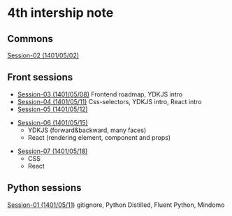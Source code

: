 # 4th intership note
## Commons
[Session-02 (1401/05/02)](commons/session-02-010502/)

## Front sessions
- [Session-03 (1401/05/08)](front/session-03/) Frontend roadmap, YDKJS intro
- [Session-04 (1401/05/11)](front/session-04/) Css-selectors, YDKJS intro, React intro
- [Session-05 (1401/05/12)](front/session-04/) 
* [Session-06 (1401/05/15)](front/session-04/) 
  - YDKJS (forward&backward, many faces)
  - React (rendering element, component and props)
- [Session-07 (1401/05/18)](front/session-04/) 
  - CSS
  - React

## Python sessions
[Session-01 (1401/05/11)](https://github.com/Zarebin/internship-4-notes/blob/python-session-01/python/session-01.md) gitignore, Python Distilled, Fluent Python, Mindomo

